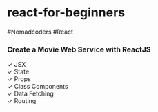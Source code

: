 # react-for-beginners
#Nomadcoders #React

### Create a Movie Web Service with ReactJS

✓ JSX<br>
✓ State<br>
✓ Props<br>
✓ Class Components<br>
✓ Data Fetching<br>
✓ Routing

